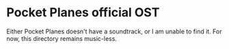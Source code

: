 # Pocket Planes official OST

Either Pocket Planes doesn't have a soundtrack, or I am unable to find it. For now, this directory remains music-less.
